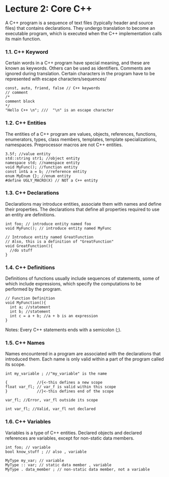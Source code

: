 # Lecture 2: Core C++

A C++ program is a sequence of text files (typically header and source files) that contains declarations. They undergo translation to become an executable program, which is executed when the C++ implementation calls its main function.


### 1.1. C++ Keyword
Certain words in a C++ program have special meaning, and these are known as keywords. Others can be used as identifiers. Comments are ignored during translation. Certain characters in the program have to be represented with escape characters/sequences/

```
const, auto, friend, false // C++ keywords
// comment
/*
comment block
*/
"Hello C++ \n"; ///  "\n" is an escape character

```

### 1.2. C++ Entities

The entities of a C++ program are values, objects, references, functions, enumerators, types, class members, templates, template specializations, namespaces. Preprocessor macros are not C++ entities.

```
3.5f; //value entity
std::string str1; //object entity
namespace std; //namespace entity
void MyFunc(); //function entity
const int& a = b; //reference entity
enum MyEnum {}; //enum entity
#define UGLY_MACRO(X) // NOT a C++ entity

```

### 1.3. C++ Declarations

Declarations may introduce entities, associate them with names and define their properties. The declarations that define all properties required to use an entity are definitions.

```
int foo; // introduce entity named foo
void MyFunc(); // introduce entity named MyFunc

// Introduce entity named GreatFunction
// Also, this is a definition of "GreatFunction"
void GreatFunction(){
  //do stuff
}

```

### 1.4. C++ Definitions

Definitions of functions usually include sequences of statements, some of which include expressions, which specify the computations to be performed by the program.

```
// Function Definition
void MyFunction(){
  int a; //statement
  int b; //statement
  int c = a + b; //a + b is an expression
}

```

Notes: Every C++ statements ends with a semicolon (;).

### 1.5. C++ Names

Names encountered in a program are associated with the declarations that introduced them. Each name is only valid within a part of the program called its scope.

```
int my_variable ; //"my_variable" is the name

{             //{<-this defines a new scope
float var_fl; // var_f is valid within this scope
}             //}<-this defines end of the scope

var_fl; //Error, var_fl outside its scope

int var_fl; //Valid, var_fl not declared
```

### 1.6. C++ Variables

Variables is a type of C++ entities. Declared objects and declared references are variables, except for non-static data members.

```
int foo; // variable
bool know_stuff ; // also , variable

MyType my_var; // variable
MyType :: var; // static data member , variable
MyType . data_member ; // non-static data member, not a variable

```